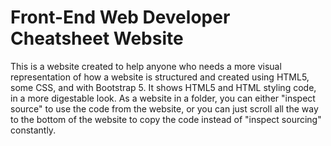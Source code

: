 # Front-End Web Developer Cheatsheet Website
This is a website created to help anyone who needs a more visual representation of how a website is structured and created using HTML5, some CSS, and with Bootstrap 5. It shows HTML5 and HTML styling code, in a more digestable look. As a website in a folder, you can either "inspect source" to use the code from the website, or you can just scroll all the way to the bottom of the website to copy the code instead of "inspect sourcing" constantly.

